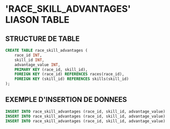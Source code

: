 # 'RACE_SKILL_ADVANTAGES' LIASON TABLE

## STRUCTURE DE TABLE

```sql
CREATE TABLE race_skill_advantages (
    race_id INT,
    skill_id INT,
    advantage_value INT,
    PRIMARY KEY (race_id, skill_id),
    FOREIGN KEY (race_id) REFERENCES races(race_id),
    FOREIGN KEY (skill_id) REFERENCES skills(skill_id)
);
```

## EXEMPLE D'INSERTION DE DONNEES

```sql
INSERT INTO race_skill_advantages (race_id, skill_id, advantage_value) VALUES (1, 1, 5); -- Dhampire a un avantage de 5 dans Arcana
INSERT INTO race_skill_advantages (race_id, skill_id, advantage_value) VALUES (1, 2, 3); -- Dhampire a un avantage de 3 dans Stealth
INSERT INTO race_skill_advantages (race_id, skill_id, advantage_value) VALUES (2, 3, 7); -- Elf a un avantage de 7 dans Negociation
```
